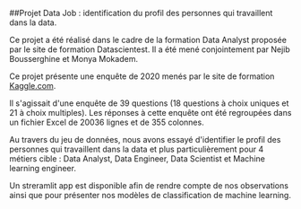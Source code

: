 ##Projet Data Job : identification du profil des personnes qui travaillent dans la data.

Ce projet a été réalisé dans le cadre de la formation Data Analyst proposée par le site de formation Datascientest. Il a été mené conjointement par Nejib Bousserghine et Monya Mokadem.

Ce projet présente une enquête de 2020 menés par le site de formation [Kaggle.com](https://www.kaggle.com/competitions/kaggle-survey-2020/overview).

Il s'agissait d'une enquête de 39 questions (18 questions à choix uniques et 21 à choix multiples). Les réponses à cette enquête ont été regroupées dans un fichier Excel de 20036 lignes et de 355 colonnes.

Au travers du jeu de données, nous avons essayé d'identifier le profil des personnes qui travaillent dans la data et plus particulièrement pour 4 métiers cible : Data Analyst, Data Engineer, Data Scientist et Machine learning engineer.

Un streramlit app est disponible afin de rendre compte de nos observations ainsi que pour présenter nos modèles de classification de machine learning. 

